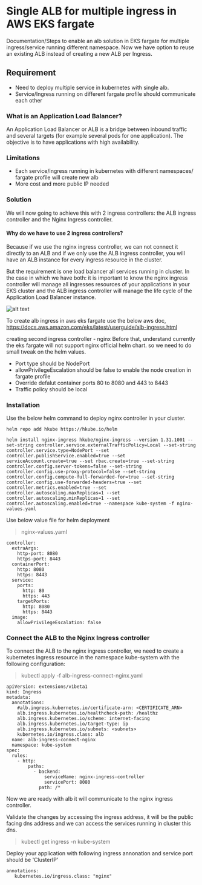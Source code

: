 # Single ALB for multiple ingress in AWS EKS fargate 

Documentation/Steps to enable an alb solution in EKS fargate for multiple ingress/service running different namespace.  Now we have option to reuse an existing ALB instead of creating a new ALB per Ingress.

## Requirement 
- Need to deploy multiple service in kubernetes with single alb. 
- Service/Ingress running on different fargate profile should communicate each other

### What is an Application Load Balancer?
An Application Load Balancer or ALB is a bridge between inbound traffic and several targets (for example several pods for one application). The objective is to have applications with high availability.


### Limitations

  - Each service/ingress running in kubernetes with different namespaces/ fargate profile will create new alb
  - More cost and more public IP needed

### Solution
 We will now going to achieve this with 2 ingress controllers: the ALB ingress controller and the Nginx Ingress controller. 
 #### Why do we have to use 2 ingress controllers? 
 Because if we use the nginx ingress controller, we can not connect it directly to an ALB and if we only use the ALB ingress controller, you will have an ALB instance for every ingress resource in the cluster. 
 
But the requirement is one load balancer all services running in cluster. In the case in which we have both: it is important to know the nginx ingress controller will manage all ingresses resources of your applications in your EKS cluster and the ALB ingress controller will manage the life cycle of the Application Load Balancer instance.

![alt text](https://github.com/rajeshwrn/alb-nginx-controller/blob/master/alb-nginx_ingress.png?raw=true "alb-architecture")

To create alb ingress in aws eks fargate use the below aws doc,
https://docs.aws.amazon.com/eks/latest/userguide/alb-ingress.html

creating second ingress controller - nginx
Before that, understand currently the eks fargate will not support nginx official helm chart. so we need to do small tweak on the helm values.

- Port type should be NodePort
- allowPrivilegeEscalation should be false to enable the node creation in fargate profile
- Override defalut container ports 80 to 8080 and 443 to 8443
- Traffic policy should be local

### Installation

Use the below helm command to deploy nginx controller in your cluster.

```
helm repo add hkube https://hkube.io/helm
```

```
helm install nginx-ingress hkube/nginx-ingress --version 1.31.1001 --set-string controller.service.externalTrafficPolicy=Local --set-string controller.service.type=NodePort --set controller.publishService.enabled=true --set serviceAccount.create=true --set rbac.create=true --set-string controller.config.server-tokens=false --set-string controller.config.use-proxy-protocol=false --set-string controller.config.compute-full-forwarded-for=true --set-string controller.config.use-forwarded-headers=true --set controller.metrics.enabled=true --set controller.autoscaling.maxReplicas=1 --set controller.autoscaling.minReplicas=1 --set controller.autoscaling.enabled=true --namespace kube-system -f nginx-values.yaml 
```

Use below value file for helm deployment
> nginx-values.yaml 

```
controller: 
  extraArgs: 
    http-port: 8080 
    https-port: 8443 
  containerPort: 
    http: 8080 
    https: 8443 
  service: 
    ports: 
      http: 80 
      https: 443 
    targetPorts: 
      http: 8080 
      https: 8443 
  image: 
    allowPrivilegeEscalation: false
```

### Connect the ALB to the Nginx Ingress controller

To connect the ALB to the nginx ingress controller, we need to create a kubernetes ingress resource in the namespace kube-system with the following configuration:

> kubectl apply -f alb-ingress-connect-nginx.yaml 

```
apiVersion: extensions/v1beta1 
kind: Ingress 
metadata: 
  annotations: 
    #alb.ingress.kubernetes.io/certificate-arn: <CERTIFICATE_ARN> 
    alb.ingress.kubernetes.io/healthcheck-path: /healthz 
    alb.ingress.kubernetes.io/scheme: internet-facing 
    alb.ingress.kubernetes.io/target-type: ip 
    alb.ingress.kubernetes.io/subnets: <subnets> 
    kubernetes.io/ingress.class: alb  
  name: alb-ingress-connect-nginx 
  namespace: kube-system 
spec: 
  rules: 
    - http: 
        paths: 
          - backend: 
              serviceName: nginx-ingress-controller 
              servicePort: 8080 
            path: /* 
```

Now we are ready with alb it will communicate to the nginx ingress controller.

Validate the changes by accessing the ingress address, it will be the public facing dns address and we can access the services running in cluster this dns.
> kubectl get ingress -n kube-system



Deploy your application with following ingress annonation and service port should be 'ClusterIP'
 ```
 annotations:
    kubernetes.io/ingress.class: "nginx"
```

